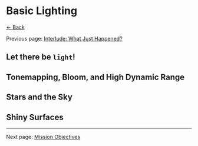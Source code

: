 # Basic Lighting

[&larr; Back](.)

Previous page: [Interlude: What Just Happened?](what-just-happened.html)

## Let there be `light`!

## Tonemapping, Bloom, and High Dynamic Range

## Stars and the Sky

## Shiny Surfaces

---

Next page: [Mission Objectives](mission-objectives.html)
